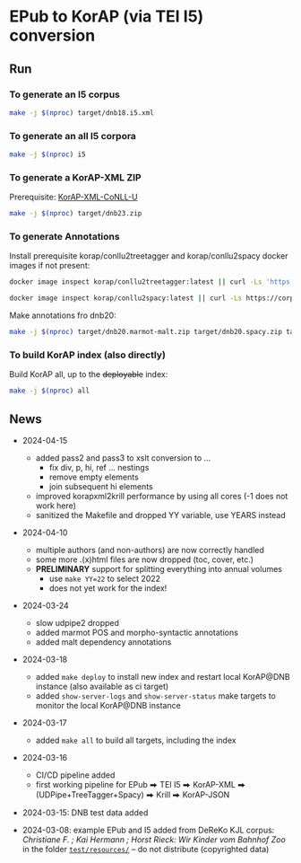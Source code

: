 # EPub to KorAP (via TEI I5) conversion

## Run

### To generate an I5 corpus

```bash
make -j $(nproc) target/dnb18.i5.xml
```

### To generate an all I5 corpora

```bash
make -j $(nproc) i5
```

### To generate a KorAP-XML ZIP

Prerequisite: [KorAP-XML-CoNLL-U](https://github.com/KorAP/KorAP-XML-CoNLL-U)

```bash
make -j $(nproc) target/dnb23.zip
```

### To generate Annotations

Install prerequisite korap/conllu2treetagger and korap/conllu2spacy docker images if not present:

```bash
docker image inspect korap/conllu2treetagger:latest || curl -Ls 'https://gitlab.ids-mannheim.de/KorAP/CoNLL-U-Treetagger/-/jobs/artifacts/master/raw/conllu2treetagger.xz?job=build-docker-image' | docker load

docker image inspect korap/conllu2spacy:latest || curl -Ls https://corpora.ids-mannheim.de/tools/conllu2spacy.tar.xz | docker load
```

Make annotations fro dnb20:

```bash
make -j $(nproc) target/dnb20.marmot-malt.zip target/dnb20.spacy.zip target/dnb20.tree_tagger.zip
```

### To build KorAP index (also directly)

Build KorAP all, up to the ~~deployable~~ index:

```bash
make -j $(nproc) all
```

## News

* 2024-04-15
  * added pass2 and pass3 to xslt conversion to …
    * fix div, p, hi, ref … nestings
    * remove empty elements
    * join subsequent hi elements
  * improved korapxml2krill performance by using all cores (-1 does not work here)
  * sanitized the Makefile and dropped YY variable, use YEARS instead

* 2024-04-10
  * multiple authors (and non-authors) are now correctly handled
  * some more .(x)html files are now dropped (toc, cover, etc.)
  * **PRELIMINARY** support for splitting everything into annual volumes
    * use `make YY=22` to select 2022
    * does not yet work for the index!

* 2024-03-24
  * slow udpipe2 dropped
  * added marmot POS and morpho-syntactic annotations
  * added malt dependency annotations

* 2024-03-18
  * added `make deploy` to install new index and restart local KorAP@DNB instance (also available as ci target)
  * added `show-server-logs` and `show-server-status` make targets to monitor the local KorAP@DNB instance

* 2024-03-17
  * added `make all` to build all targets, including the index

* 2024-03-16
  * CI/CD pipeline added
  * first working pipeline for EPub ⮕ TEI I5 ⮕ KorAP-XML ⮕ (UDPipe+TreeTagger+Spacy) ⮕ Krill ⮕ KorAP-JSON

* 2024-03-15: DNB test data added

* 2024-03-08: example EPub and I5 added from DeReKo KJL corpus: *Christiane F. ; Kai Hermann ; Horst Rieck: Wir Kinder vom Bahnhof Zoo* in the folder [`test/resources/`](./test/resources/)  – do not distribute (copyrighted data)
